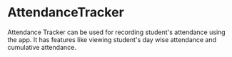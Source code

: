 # AttendanceTracker
Attendance Tracker can be used for recording student's attendance using the app.
It has features like viewing student's day wise attendance and cumulative attendance.
